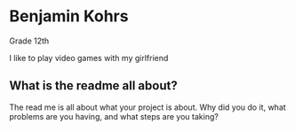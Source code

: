 # Benjamin Kohrs

Grade 12th

I like to play video games with my girlfriend

## What is the readme all about?

The read me is all about what your project is about. Why did you do it, what problems are you having, and what steps are you taking?
